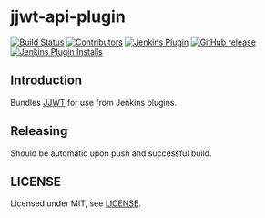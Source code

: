 # jjwt-api-plugin

[![Build Status](https://ci.jenkins.io/job/Plugins/job/jjwt-api-plugin-plugin/job/master/badge/icon)](https://ci.jenkins.io/job/Plugins/job/jjwt-api-plugin-plugin/job/master/)
[![Contributors](https://img.shields.io/github/contributors/jenkinsci/jjwt-api-plugin-plugin.svg)](https://github.com/jenkinsci/jjwt-api-plugin-plugin/graphs/contributors)
[![Jenkins Plugin](https://img.shields.io/jenkins/plugin/v/jjwt-api-plugin.svg)](https://plugins.jenkins.io/jjwt-api-plugin)
[![GitHub release](https://img.shields.io/github/release/jenkinsci/jjwt-api-plugin-plugin.svg?label=changelog)](https://github.com/jenkinsci/jjwt-api-plugin-plugin/releases/latest)
[![Jenkins Plugin Installs](https://img.shields.io/jenkins/plugin/i/jjwt-api-plugin.svg?color=blue)](https://plugins.jenkins.io/jjwt-api-plugin)

## Introduction

Bundles [JJWT](https://github.com/jwtk/jjwt) for use from Jenkins plugins.

## Releasing

Should be automatic upon push and successful build.

## LICENSE

Licensed under MIT, see [LICENSE](LICENSE.md).
